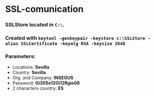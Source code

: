 # SSL-comunication


### SSLStore located in `C:\`. 
### Created with `keytool -genkeypair -keystore c:\SSLStore -alias SSLCertificate -keyalg RSA -keysize 2048`
### Parameters: 
- Locations: **Sevilla**
- Country: **Sevilla**
- Org. and Company: **INSEGUS**
- Password: **Gi30Se12Gi12Rgio08**
- 2 characters country: **ES**
